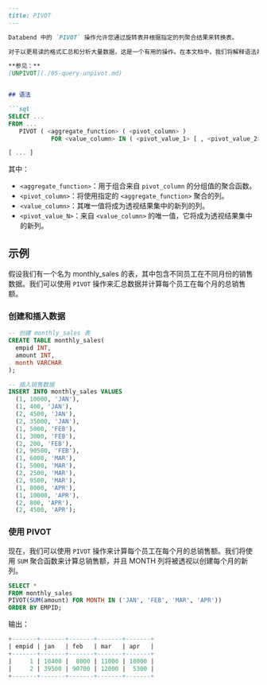 ```markdown
---
title: PIVOT
---

Databend 中的 `PIVOT` 操作允许您通过旋转表并根据指定的列聚合结果来转换表。

对于以更易读的格式汇总和分析大量数据，这是一个有用的操作。在本文档中，我们将解释语法并提供如何使用 `PIVOT` 操作的示例。

**参见：**
[UNPIVOT](./05-query-unpivot.md)


## 语法

```sql
SELECT ...
FROM ...
   PIVOT ( <aggregate_function> ( <pivot_column> )
            FOR <value_column> IN ( <pivot_value_1> [ , <pivot_value_2> ... ] ) )

[ ... ]
```

其中：
* `<aggregate_function>`：用于组合来自 `pivot_column` 的分组值的聚合函数。
* `<pivot_column>`：将使用指定的 `<aggregate_function>` 聚合的列。
* `<value_column>`：其唯一值将成为透视结果集中的新列的列。
* `<pivot_value_N>`：来自 `<value_column>` 的唯一值，它将成为透视结果集中的新列。


## 示例

假设我们有一个名为 monthly_sales 的表，其中包含不同员工在不同月份的销售数据。我们可以使用 `PIVOT` 操作来汇总数据并计算每个员工在每个月的总销售额。

### 创建和插入数据


```sql
-- 创建 monthly_sales 表
CREATE TABLE monthly_sales(
  empid INT, 
  amount INT, 
  month VARCHAR
);

-- 插入销售数据
INSERT INTO monthly_sales VALUES
  (1, 10000, 'JAN'),
  (1, 400, 'JAN'),
  (2, 4500, 'JAN'),
  (2, 35000, 'JAN'),
  (1, 5000, 'FEB'),
  (1, 3000, 'FEB'),
  (2, 200, 'FEB'),
  (2, 90500, 'FEB'),
  (1, 6000, 'MAR'),
  (1, 5000, 'MAR'),
  (2, 2500, 'MAR'),
  (2, 9500, 'MAR'),
  (1, 8000, 'APR'),
  (1, 10000, 'APR'),
  (2, 800, 'APR'),
  (2, 4500, 'APR');
```

### 使用 PIVOT

现在，我们可以使用 `PIVOT` 操作来计算每个员工在每个月的总销售额。我们将使用 `SUM` 聚合函数来计算总销售额，并且 MONTH 列将被透视以创建每个月的新列。

```sql
SELECT * 
FROM monthly_sales
PIVOT(SUM(amount) FOR MONTH IN ('JAN', 'FEB', 'MAR', 'APR'))
ORDER BY EMPID;
```

输出：
```sql
+-------+-------+-------+-------+-------+
| empid | jan   | feb   | mar   | apr   |
+-------+-------+-------+-------+-------+
|     1 | 10400 |  8000 | 11000 | 18000 |
|     2 | 39500 | 90700 | 12000 |  5300 |
+-------+-------+-------+-------+-------+
```
